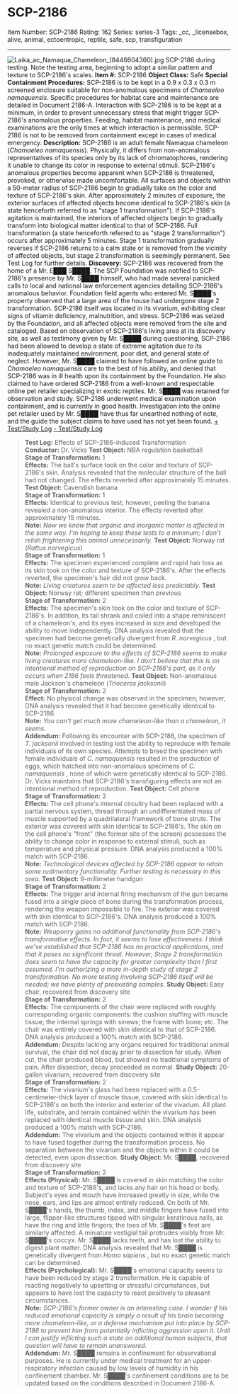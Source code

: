 # SCP-2186
Item Number: SCP-2186
Rating: 162
Series: series-3
Tags: _cc, _licensebox, alive, animal, ectoentropic, reptile, safe, scp, transfiguration

---

![Laika_ac_Namaqua_Chameleon_\(8446604360\).jpg](https://scp-wiki.wdfiles.com/local--files/scp-2186/Laika_ac_Namaqua_Chameleon_\(8446604360\).jpg)
SCP-2186 during testing. Note the testing area, beginning to adopt a similar pattern and texture to SCP-2186's scales.
**Item #:** SCP-2186
**Object Class:** Safe
**Special Containment Procedures:** SCP-2186 is to be kept in a 0.9 x 0.3 x 0.3 m screened enclosure suitable for non-anomalous specimens of _Chamaeleo namaquensis_. Specific procedures for habitat care and maintenance are detailed in Document 2186-A.
Interaction with SCP-2186 is to be kept at a minimum, in order to prevent unnecessary stress that might trigger SCP-2186's anomalous properties. Feeding, habitat maintenance, and medical examinations are the only times at which interaction is permissible. SCP-2186 is not to be removed from containment except in cases of medical emergency.
**Description:** SCP-2186 is an adult female Namaqua chameleon (_Chamaeleo namaquensis_). Physically, it differs from non-anomalous representatives of its species only by its lack of chromatophores, rendering it unable to change its color in response to external stimuli.
SCP-2186's anomalous properties become apparent when SCP-2186 is threatened, provoked, or otherwise made uncomfortable. All surfaces and objects within a 50-meter radius of SCP-2186 begin to gradually take on the color and texture of SCP-2186's skin. After approximately 2 minutes of exposure, the exterior surfaces of affected objects become identical to SCP-2186's skin (a state henceforth referred to as "stage 1 transformation"). If SCP-2186's agitation is maintained, the interiors of affected objects begin to gradually transform into biological matter identical to that of SCP-2186. Full transformation (a state henceforth referred to as "stage 2 transformation") occurs after approximately 5 minutes. Stage 1 transformation gradually reverses if SCP-2186 returns to a calm state or is removed from the vicinity of affected objects, but stage 2 transformation is seemingly permanent. See Test Log for further details.
**Discovery:** SCP-2186 was recovered from the home of a Mr. E███ S████. The SCP Foundation was notified to SCP-2186's presence by Mr. S████ himself, who had made several panicked calls to local and national law enforcement agencies detailing SCP-2186's anomalous behavior. Foundation field agents who entered Mr. S████'s property observed that a large area of the house had undergone stage 2 transformation. SCP-2186 itself was located in its vivarium, exhibiting clear signs of vitamin deficiency, malnutrition, and stress. SCP-2186 was seized by the Foundation, and all affected objects were removed from the site and cataloged.
Based on observation of SCP-2186's living area at its discovery site, as well as testimony given by Mr. S████ during questioning, SCP-2186 had been allowed to develop a state of extreme agitation due to its inadequately maintained environment, poor diet, and general state of neglect. However, Mr. S████ claimed to have followed an online guide to _Chamaeleo namaquensis_ care to the best of his ability, and denied that SCP-2186 was in ill health upon its containment by the Foundation. He also claimed to have ordered SCP-2186 from a well-known and respectable online pet retailer specializing in exotic reptiles.
Mr. S████ was retained for observation and study. SCP-2186 underwent medical examination upon containment, and is currently in good health. Investigation into the online pet retailer used by Mr. S████ have thus far unearthed nothing of note, and the guide the subject claims to have used has not yet been found.
[\+ Test/Study Log](javascript:;)
[\- Test/Study Log](javascript:;)
> **Test Log:** Effects of SCP-2186-induced Transformation  
>  **Conductor:** Dr. Vicks
> **Test Object:** NBA regulation basketball  
>  **Stage of Transformation:** 1  
>  **Effects:** The ball's surface took on the color and texture of SCP-2186's skin. Analysis revealed that the molecular structure of the ball had not changed. The effects reverted after approximately 15 minutes.
> **Test Object:** Cavendish banana  
>  **Stage of Transformation:** 1  
>  **Effects:** Identical to previous test; however, peeling the banana revealed a non-anomalous interior. The effects reverted after approximately 15 minutes.  
>  **Note:** _Now we know that organic and inorganic matter is affected in the same way. I'm hoping to keep these tests to a minimum; I don't relish frightening this animal unnecessarily._
> **Test Object:** Norway rat (_Rattus norvegicus_)  
>  **Stage of Transformation:** 1  
>  **Effects:** The specimen experienced complete and rapid hair loss as its skin took on the color and texture of SCP-2186's. After the effects reverted, the specimen's hair did not grow back.  
>  **Note:** _Living creatures seem to be affected less predictably._
> **Test Object:** Norway rat; different specimen than previous  
>  **Stage of Transformation:** 2  
>  **Effects:** The specimen's skin took on the color and texture of SCP-2186's. In addition, its tail shrank and coiled into a shape reminiscent of a chameleon's, and its eyes increased in size and developed the ability to move independently. DNA analysis revealed that the specimen had become genetically divergent from _R. norvegicus_ , but no exact genetic match could be determined.  
>  **Note:** _Prolonged exposure to the effects of SCP-2186 seems to make living creatures more chameleon-like. I don't believe that this is an intentional method of reproduction on SCP-2186's part, as it only occurs when 2186 feels threatened._
> **Test Object:** Non-anomalous male Jackson's chameleon (_Trioceros jacksonii_)  
>  **Stage of Transformation:** 2  
>  **Effect:** No physical change was observed in the specimen; however, DNA analysis revealed that it had become genetically identical to SCP-2186.  
>  **Note:** _You can't get much more chameleon-like than a chameleon, it seems._  
>  **Addendum:** Following its encounter with SCP-2186, the specimen of _T. jacksonii_ involved in testing lost the ability to reproduce with female individuals of its own species. Attempts to breed the specimen with female individuals of _C. namaquensis_ resulted in the production of eggs, which hatched into non-anomalous specimens of _C. namaquensis_ , none of which were genetically identical to SCP-2186. Dr. Vicks maintains that SCP-2186's transfiguring effects are not an intentional method of reproduction.
> **Test Object:** Cell phone  
>  **Stage of Transformation:** 2  
>  **Effects:** The cell phone's internal circuitry had been replaced with a partial nervous system, thread through an undifferentiated mass of muscle supported by a quadrilateral framework of bone struts. The exterior was covered with skin identical to SCP-2186's. The skin on the cell phone's "front" (the former site of the screen) possesses the ability to change color in response to external stimuli, such as temperature and physical pressure. DNA analysis produced a 100% match with SCP-2186.  
>  **Note:** _Technological devices affected by SCP-2186 appear to retain some rudimentary functionality. Further testing is necessary in this area._
> **Test Object:** 9-millimeter handgun  
>  **Stage of Transformation:** 2  
>  **Effects:** The trigger and internal firing mechanism of the gun became fused into a single piece of bone during the transformation process, rendering the weapon impossible to fire. The exterior was covered with skin identical to SCP-2186's. DNA analysis produced a 100% match with SCP-2186.  
>  **Note:** _Weaponry gains no additional functionality from SCP-2186's transformative effects. In fact, it seems to lose effectiveness. I think we've established that SCP-2186 has no practical applications, and that it poses no significant threat. However, Stage 2 transformation does seem to have the capacity for greater complexity than I first assumed. I'm authorizing a more in-depth study of stage 2 transformation. No more testing involving SCP-2186 itself will be needed; we have plenty of preexisting samples._
> **Study Object:** Easy chair, recovered from discovery site  
>  **Stage of Transformation:** 2  
>  **Effects:** The components of the chair were replaced with roughly corresponding organic components: the cushion stuffing with muscle tissue; the internal springs with sinews; the frame with bone; etc. The chair was entirely covered with skin identical to that of SCP-2186. DNA analysis produced a 100% match with SCP-2186.  
>  **Addendum:** Despite lacking any organs required for traditional animal survival, the chair did not decay prior to dissection for study. When cut, the chair produced blood, but showed no traditional symptoms of pain. After dissection, decay proceeded as normal.
> **Study Object:** 20-gallon vivarium, recovered from discovery site  
>  **Stage of Transformation:** 2  
>  **Effects:** The vivarium's glass had been replaced with a 0.5-centimeter-thick layer of muscle tissue, covered with skin identical to SCP-2186's on both the interior and exterior of the vivarium. All plant life, substrate, and terrain contained within the vivarium has been replaced with identical muscle tissue and skin. DNA analysis produced a 100% match with SCP-2186.  
>  **Addendum:** The vivarium and the objects contained within it appear to have fused together during the transformation process. No separation between the vivarium and the objects within it could be detected, even upon dissection.
> **Study Object:** Mr. S████, recovered from discovery site  
>  **Stage of Transformation:** 2  
>  **Effects (Physical):** Mr. S████ is covered in skin matching the color and texture of SCP-2186's, and lacks any hair on his head or body. Subject's eyes and mouth have increased greatly in size, while the nose, ears, and lips are almost entirely reduced. On both of Mr. S████'s hands, the thumb, index, and middle fingers have fused into large, flipper-like structures tipped with singular keratinous nails, as have the ring and little fingers; the toes of Mr. S████'s feet are similarly affected. A miniature vestigial tail protrudes visibly from Mr. S████'s coccyx. Mr. S████ lacks teeth, and has lost the ability to digest plant matter. DNA analysis revealed that Mr. S████ is genetically divergent from _Homo sapiens_ , but no exact genetic match can be determined.  
>  **Effects (Psychological):** Mr. S████'s emotional capacity seems to have been reduced by stage 2 transformation. He is capable of reacting negatively to upsetting or stressful circumstances, but appears to have lost the capacity to react positively to pleasant circumstances.  
>  **Note:** _SCP-2186's former owner is an interesting case. I wonder if his reduced emotional capacity is simply a result of his brain becoming more chameleon-like, or a defense mechanism put into place by SCP-2186 to prevent him from potentially inflicting aggression upon it. Until I can justify inflicting such a state on additional human subjects, that question will have to remain unanswered._  
>  **Addendum:** Mr. S████ remains in confinement for observational purposes. He is currently under medical treatment for an upper-respiratory infection caused by low levels of humidity in his confinement chamber. Mr. S████'s confinement conditions are to be updated based on the conditions described in Document 2186-A.